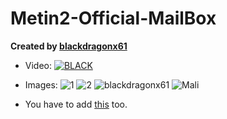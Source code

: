 # Metin2-Official-MailBox

**Created by [blackdragonx61](https://metin2.dev/board/profile/14335-mali/)**

* Video:
[![BLACK](https://img.youtube.com/vi/GCxw7Eou82c/maxresdefault.jpg)](https://youtu.be/GCxw7Eou82c)

* Images:
![1](https://user-images.githubusercontent.com/33325253/132902160-cde7cea1-90e8-4da4-9996-9ea5ea00a22a.jpg)
![2](https://user-images.githubusercontent.com/33325253/132902173-68a63a53-2cae-483b-bb72-29997a28cb11.jpg)
![blackdragonx61](https://user-images.githubusercontent.com/33325253/132902224-3682cbeb-fea3-4d0f-bd2f-b9a52afc8855.jpg)
![Mali](https://user-images.githubusercontent.com/33325253/132949217-d3c32169-8e69-4300-89e5-0a4a10758280.png)


* You have to add [this](https://metin2.dev/board/topic/15220-gf-like-inventory-slot-marking-system/) too.
